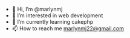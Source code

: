 - 👋 Hi, I’m @marlynmj
- 👀 I’m interested in web development
- 🌱 I’m currently learning cakephp
- 📫 How to reach me marlynmj22@gmail.com

<!---
marlynmj/marlynmj is a ✨ special ✨ repository because its `README.md` (this file) appears on your GitHub profile.
You can click the Preview link to take a look at your changes.
--->
